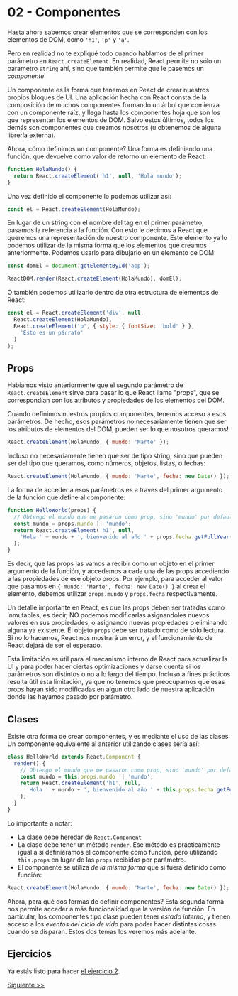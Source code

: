 # 02 - Componentes

Hasta ahora sabemos crear elementos que se corresponden con los elementos de DOM, como `'h1'`, `'p'` y `'a'`.

Pero en realidad no te expliqué todo cuando hablamos de el primer parámetro en `React.createElement`. En realidad, React permite no sólo un parametro `string` ahí, sino que también permite que le pasemos un _componente_.

Un componente es la forma que tenemos en React de crear nuestros propios bloques de UI. Una aplicación hecha con React consta de la composición de muchos componentes formando un árbol que comienza con un componente raíz, y llega hasta los componentes hoja que son los que representan los elementos de DOM. Salvo estos últimos, todos los demás son componentes que creamos nosotros (u obtenemos de alguna librería externa).

Ahora, cómo definimos un componente? Una forma es definiendo una función, que devuelve como valor de retorno un elemento de React:

```js
function HolaMundo() {
  return React.createElement('h1', null, 'Hola mundo');
}
```

Una vez definido el componente lo podemos utilizar así:

```js
const el = React.createElement(HolaMundo);
```

En lugar de un string con el nombre del tag en el primer parámetro, pasamos la referencia a la función. Con esto le decimos a React que queremos una representación de nuestro componente. Este elemento ya lo podemos utilizar de la misma forma que los elementos que creamos anteriormente. Podemos usarlo para dibujarlo en un elemento de DOM:

```js
const domEl = document.getElementById('app');

ReactDOM.render(React.createElement(HolaMundo), domEl);
```

O también podemos utilizarlo dentro de otra estructura de elementos de React:

```js
const el = React.createElement('div', null,
  React.createElement(HolaMundo),
  React.createElement('p', { style: { fontSize: 'bold' } },
    'Esto es un párrafo'
  )
);
```

## Props

Habíamos visto anteriormente que el segundo parámetro de `React.createElement` sirve para pasar lo que React llama "props", que se correspondían con los atributos y propiedades de los elementos del DOM.

Cuando definimos nuestros propios componentes, tenemos acceso a esos parámetros. De hecho, esos parámetros no necesariamente tienen que ser los atributos de elementos del DOM, pueden ser lo que nosotros queramos!

```js
React.createElement(HolaMundo, { mundo: 'Marte' });
```

Incluso no necesariamente tienen que ser de tipo string, sino que pueden ser del tipo que queramos, como números, objetos, listas, o fechas:

```js
React.createElement(HolaMundo, { mundo: 'Marte', fecha: new Date() });
```

La forma de acceder a esos parámetros es a traves del primer argumento de la función que define al componente:

```js
function HelloWorld(props) {
  // Obtengo el mundo que me pasaron como prop, sino 'mundo' por default.
  const mundo = props.mundo || 'mundo';
  return React.createElement('h1', null,
    'Hola ' + mundo + ', bienvenido al año ' + props.fecha.getFullYear()
  );
}
```

Es decir, que las props las vamos a recibir como un objeto en el primer argumento de la función, y accedemos a cada una de las props accediendo a las propiedades de ese objeto props. Por ejemplo, para acceder al valor que pasamos en `{ mundo: 'Marte', fecha: new Date() }` al crear el elemento, debemos utilizar `props.mundo` y `props.fecha` respectivamente.

Un detalle importante en React, es que las props deben ser tratadas como inmutables, es decir, NO podemos modificarlas asignandoles nuevos valores en sus propiedades, o asignando nuevas propiedades o eliminando alguna ya existente. El objeto `props` debe ser tratado como de sólo lectura. Si no lo hacemos, React nos mostrará un error, y el funcionamiento de React dejará de ser el esperado.

Esta limitación es útil para el mecanismo interno de React para actualizar la UI y para poder hacer ciertas optimizaciones y darse cuenta si los parámetros son distintos o no a lo largo del tiempo. Incluso a fines prácticos resulta útil esta limitación, ya que no tenemos que preocuparnos que esas props hayan sido modificadas en algun otro lado de nuestra aplicación donde las hayamos pasado por parámetro.

## Clases

Existe otra forma de crear componentes, y es mediante el uso de las clases. Un componente equivalente al anterior utilizando clases sería así:

```js
class HelloWorld extends React.Component {
  render() {
    // Obtengo el mundo que me pasaron como prop, sino 'mundo' por default.
    const mundo = this.props.mundo || 'mundo';
    return React.createElement('h1', null,
      'Hola ' + mundo + ', bienvenido al año ' + this.props.fecha.getFullYear()
    );
  }
}
```

Lo importante a notar:

* La clase debe heredar de `React.Component`
* La clase debe tener un método `render`. Ese método es prácticamente igual a si definiéramos el componente como función, pero utilizando `this.props` en lugar de las `props` recibidas por parámetro.
* El componente se utiliza _de la misma forma_ que si fuera definido como función:

```js
React.createElement(HolaMundo, { mundo: 'Marte', fecha: new Date() });
```

Ahora, para qué dos formas de definir componentes? Esta segunda forma nos permite acceder a más funcionalidad que la versión de función. En particular, los componentes tipo clase pueden tener _estado interno_, y tienen acceso a los _eventos del ciclo de vida_ para poder hacer distintas cosas cuando se disparan. Estos dos temas los veremos más adelante.


## Ejercicios

Ya estás listo para hacer [el ejercicio 2](../../src/fundamentos/02.js).


[Siguiente >>](./03-jsx.md)